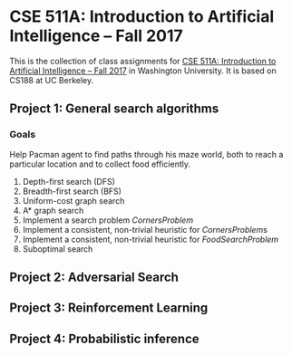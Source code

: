 ﻿# CSE 511A: Introduction to Artificial Intelligence – Fall 2017
This is the collection of class assignments for [CSE 511A: Introduction to Artificial Intelligence – Fall 2017](http://www.cse.wustl.edu/~garnett/cse511a/) in Washington University. It is based on CS188 at UC Berkeley.

## Project 1: General search algorithms
### Goals
Help Pacman agent to find paths through his maze world, both to reach a particular location and to collect food efficiently.

1. Depth-first search (DFS)
2. Breadth-first search (BFS)
3. Uniform-cost graph search
4. A* graph search
5. Implement a search problem *CornersProblem*
6. Implement a consistent, non-trivial heuristic for *CornersProblem*s
7. Implement a consistent, non-trivial heuristic for *FoodSearchProblem*
8. Suboptimal search

## Project 2: Adversarial Search

## Project 3: Reinforcement Learning

## Project 4: Probabilistic inference 
